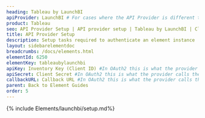 ```yaml
---
heading: Tableau by LaunchBI
apiProvider: LaunchBI # For cases where the API Provider is different than the element name. e;g;, ServiceNow vs. ServiceNow Oauth
product: Tableau
seo: API Provider Setup | API provider setup | Tableau by LaunchBI | Cloud Elements API Docs
title: API Provider Setup
description: Setup tasks required to authenticate an element instance
layout: sidebarelementdoc
breadcrumbs: /docs/elements.html
elementId: 6250
elementKey: tableaubylaunchbi
apiKey: Inventory Key (Client ID) #In OAuth2 this is what the provider calls the apiKey, like Client ID, Consumer Key, API Key, or just Key
apiSecret: Client Secret #In OAuth2 this is what the provider calls the apiSecret, like Client Secret, Consumer Secret, API Secret, or just Secret
callbackURL: Callback URL #In OAuth2 this is what the provider calls the callbackURL, like Redirect URL, App URL, or just Callback URL
parent: Back to Element Guides
order: 5
---
```


{% include Elements/launchbi/setup.md%}
